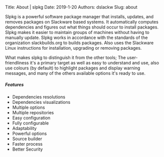 Title: About | slpkg
Date: 2019-1-20
Authors: dslackw
Slug: about


Slpkg is a powerful software package manager that installs, updates, and removes packages on
 Slackware based systems. It automatically computes dependencies and figures out what things
 should occur to install packages. Slpkg makes it easier to maintain groups of machines without
 having to manually update.
 Slpkg works in accordance with the standards of the organization slackbuilds.org to builds
 packages. Also uses the Slackware Linux instructions for installation, upgrading or removing
 packages.

What makes slpkg to distinguish it from the other tools; The user-friendliness it's a primary
 target as well as easy to understand and use, also use colours (by default) to highlight packages
 and display warning messages, and many of the others available options it's ready to use.


##### Features

* Dependencies resolutions
* Dependencies visualizations
* Multiple options
* Multiple repositories
* Easy configuration
* Fully configurable
* Adaptability
* Powerful options
* Source builder
* Faster process
* Better Security
